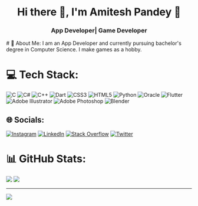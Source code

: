<h1 align="center">Hi there 👋, I'm Amitesh Pandey 🐼</h1>
<h3 align="center">App Developer| Game Developer</h3>
# 💫 About Me:
I am an App Developer and currently pursuing bachelor's degree in Computer Science. I make games as a hobby.

# 💻 Tech Stack:
![C](https://img.shields.io/badge/c-%2300599C.svg?style=for-the-badge&logo=c&logoColor=white) ![C#](https://img.shields.io/badge/c%23-%23239120.svg?style=for-the-badge&logo=c-sharp&logoColor=white) ![C++](https://img.shields.io/badge/c++-%2300599C.svg?style=for-the-badge&logo=c%2B%2B&logoColor=white) ![Dart](https://img.shields.io/badge/dart-%230175C2.svg?style=for-the-badge&logo=dart&logoColor=white) ![CSS3](https://img.shields.io/badge/css3-%231572B6.svg?style=for-the-badge&logo=css3&logoColor=white) ![HTML5](https://img.shields.io/badge/html5-%23E34F26.svg?style=for-the-badge&logo=html5&logoColor=white) ![Python](https://img.shields.io/badge/python-3670A0?style=for-the-badge&logo=python&logoColor=ffdd54) ![Oracle](https://img.shields.io/badge/Oracle-F80000?style=for-the-badge&logo=oracle&logoColor=white) ![Flutter](https://img.shields.io/badge/Flutter-%2302569B.svg?style=for-the-badge&logo=Flutter&logoColor=white) ![Adobe Illustrator](https://img.shields.io/badge/adobeillustrator-%23FF9A00.svg?style=for-the-badge&logo=adobeillustrator&logoColor=white) ![Adobe Photoshop](https://img.shields.io/badge/adobephotoshop-%2331A8FF.svg?style=for-the-badge&logo=adobephotoshop&logoColor=white) ![Blender](https://img.shields.io/badge/blender-%23F5792A.svg?style=for-the-badge&logo=blender&logoColor=white)

## 🌐 Socials:
[![Instagram](https://img.shields.io/badge/Instagram-%23E4405F.svg?logo=Instagram&logoColor=white)](https://instagram.com/__pandey_) [![LinkedIn](https://img.shields.io/badge/LinkedIn-%230077B5.svg?logo=linkedin&logoColor=white)](https://linkedin.com/in/amitesh-pandey-0379b2246) [![Stack Overflow](https://img.shields.io/badge/-Stackoverflow-FE7A16?logo=stack-overflow&logoColor=white)](https://stackoverflow.com/users/19996728) [![Twitter](https://img.shields.io/badge/Twitter-%231DA1F2.svg?logo=Twitter&logoColor=white)](https://twitter.com/torusinvader) 

# 📊 GitHub Stats:
![](https://github-readme-stats.vercel.app/api?username=amitesh1801&theme=radical&hide_border=false&include_all_commits=false&count_private=false)
![](https://github-readme-stats.vercel.app/api/top-langs/?username=amitesh1801&theme=radical&hide_border=false&include_all_commits=false&count_private=false&layout=compact)

---
[![](https://visitcount.itsvg.in/api?id=amitesh1801&icon=0&color=10)](https://visitcount.itsvg.in)
